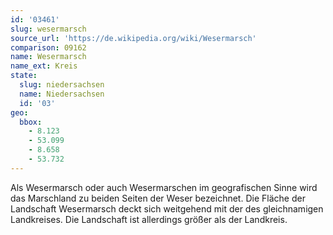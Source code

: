 ```yaml
---
id: '03461'
slug: wesermarsch
source_url: 'https://de.wikipedia.org/wiki/Wesermarsch'
comparison: 09162
name: Wesermarsch
name_ext: Kreis
state:
  slug: niedersachsen
  name: Niedersachsen
  id: '03'
geo:
  bbox:
    - 8.123
    - 53.099
    - 8.658
    - 53.732
---
```


Als Wesermarsch oder auch Wesermarschen im geografischen Sinne wird das Marschland zu beiden Seiten der Weser bezeichnet. Die Fläche der Landschaft Wesermarsch deckt sich weitgehend mit der des gleichnamigen Landkreises. Die Landschaft ist allerdings größer als der Landkreis.
